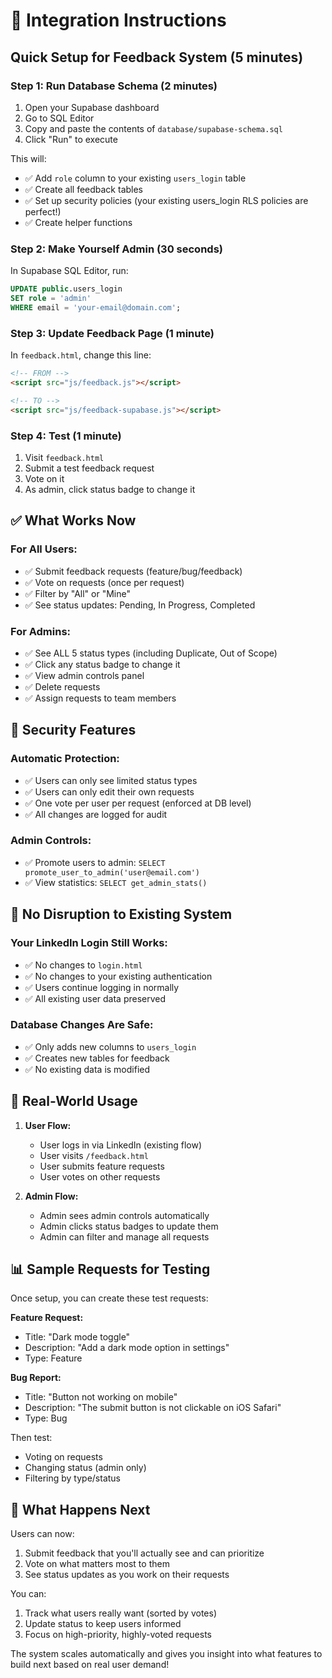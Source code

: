 # 🔧 Integration Instructions

## Quick Setup for Feedback System (5 minutes)

### Step 1: Run Database Schema (2 minutes)
1. Open your Supabase dashboard
2. Go to SQL Editor
3. Copy and paste the contents of `database/supabase-schema.sql`
4. Click "Run" to execute

This will:
- ✅ Add `role` column to your existing `users_login` table
- ✅ Create all feedback tables
- ✅ Set up security policies (your existing users_login RLS policies are perfect!)
- ✅ Create helper functions

### Step 2: Make Yourself Admin (30 seconds)
In Supabase SQL Editor, run:
```sql
UPDATE public.users_login
SET role = 'admin'
WHERE email = 'your-email@domain.com';
```

### Step 3: Update Feedback Page (1 minute)
In `feedback.html`, change this line:
```html
<!-- FROM -->
<script src="js/feedback.js"></script>

<!-- TO -->
<script src="js/feedback-supabase.js"></script>
```

### Step 4: Test (1 minute)
1. Visit `feedback.html`
2. Submit a test feedback request
3. Vote on it
4. As admin, click status badge to change it

## ✅ What Works Now

### For All Users:
- ✅ Submit feedback requests (feature/bug/feedback)
- ✅ Vote on requests (once per request)
- ✅ Filter by "All" or "Mine"
- ✅ See status updates: Pending, In Progress, Completed

### For Admins:
- ✅ See ALL 5 status types (including Duplicate, Out of Scope)
- ✅ Click any status badge to change it
- ✅ View admin controls panel
- ✅ Delete requests
- ✅ Assign requests to team members

## 🔐 Security Features

### Automatic Protection:
- ✅ Users can only see limited status types
- ✅ Users can only edit their own requests
- ✅ One vote per user per request (enforced at DB level)
- ✅ All changes are logged for audit

### Admin Controls:
- ✅ Promote users to admin: `SELECT promote_user_to_admin('user@email.com')`
- ✅ View statistics: `SELECT get_admin_stats()`

## 🚀 No Disruption to Existing System

### Your LinkedIn Login Still Works:
- ✅ No changes to `login.html`
- ✅ No changes to your existing authentication
- ✅ Users continue logging in normally
- ✅ All existing user data preserved

### Database Changes Are Safe:
- ✅ Only adds new columns to `users_login`
- ✅ Creates new tables for feedback
- ✅ No existing data is modified

## 🎯 Real-World Usage

1. **User Flow:**
   - User logs in via LinkedIn (existing flow)
   - User visits `/feedback.html`
   - User submits feature requests
   - User votes on other requests

2. **Admin Flow:**
   - Admin sees admin controls automatically
   - Admin clicks status badges to update them
   - Admin can filter and manage all requests

## 📊 Sample Requests for Testing

Once setup, you can create these test requests:

**Feature Request:**
- Title: "Dark mode toggle"
- Description: "Add a dark mode option in settings"
- Type: Feature

**Bug Report:**
- Title: "Button not working on mobile"
- Description: "The submit button is not clickable on iOS Safari"
- Type: Bug

Then test:
- Voting on requests
- Changing status (admin only)
- Filtering by type/status

## 🔄 What Happens Next

Users can now:
1. Submit feedback that you'll actually see and can prioritize
2. Vote on what matters most to them
3. See status updates as you work on their requests

You can:
1. Track what users really want (sorted by votes)
2. Update status to keep users informed
3. Focus on high-priority, highly-voted requests

The system scales automatically and gives you insight into what features to build next based on real user demand!